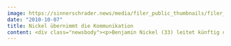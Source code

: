 ```yaml
---
image: https://sinnerschrader.news/media/filer_public_thumbnails/filer_public/69/91/69917f11-3143-47dc-b977-407bbe6e1dcb/varfoldersdjk8pxf42x64d8fxslz8jcc8fc0000gnttmpfgpcqc__480x288_q85_crop_subsampling-2_upscale.jpg
date: "2010-10-07"
title: Nickel übernimmt die Kommunikation
content: <div class="newsbody"><p>Benjamin Nickel (33) leitet künftig die Presse- und Öffentlichkeitsarbeit von SinnerSchrader. Er kommt von der ProSiebenSat.1 Media Group, wo er zuletzt als Chef vom Dienst beim Nachrichtensender N24 tätig war.<br/>Dort verantwortete der langjährige Journalist News-Sendungen und die Verzahnung von Web und TV. Der Diplom-Politikwissenschaftler studierte an der Freien Universität Berlin. Als Stipendiat des “Arthur F. Burns Fellowship” arbeitete Benjamin Nickel im Sommer 2010 in den Nachrichtenredaktionen von NBC und MSNBC in New York.</p><p>Martin Recke (41), der seit 2006 die Unternehmenskommunikation von SinnerSchrader geleitet hat, wird sich ab sofort auf die Weiterentwicklung der NEXT Conference konzentrieren. Bei der führenden europäischen Konferenz für radikale Innovation im Web übernimmt er künftig die Verantwortung für das Programm.</p><p>Bildmaterial unter http&#58;//www.sinnerschrader.com/.</p></div>
---
```

